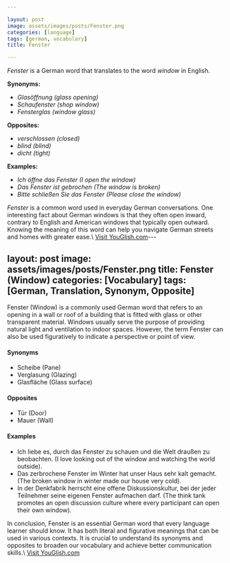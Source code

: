 ```yaml
---

layout: post
image: assets/images/posts/Fenster.png
categories: [language]
tags: [german, vocabulary]
title: Fenster

---
```


*Fenster* is a German word that translates to the word *window* in English. 

**Synonyms:** 

- *Glasöffnung (glass opening)*
- *Schaufenster (shop window)*
- *Fensterglas (window glass)*

**Opposites:**

- *verschlossen (closed)*
- *blind (blind)*
- *dicht (tight)*

**Examples:**

- *Ich öffne das Fenster (I open the window)*
- *Das Fenster ist gebrochen (The window is broken)*
- *Bitte schließen Sie das Fenster (Please close the window)*

*Fenster* is a common word used in everyday German conversations. One interesting fact about German windows is that they often open inward, contrary to English and American windows that typically open outward. Knowing the meaning of this word can help you navigate German streets and homes with greater ease.\ <a id="yg-widget-0" class="youglish-widget" data-query="Fenster" data-lang="german" data-components="8412" data-auto-start="0" data-bkg-color="theme_light" data-title="How%20to%20pronounce%20Fenster%20in%20German"  rel="nofollow" href="https://youglish.com">Visit YouGlish.com</a><script async src="https://youglish.com/public/emb/widget.js" charset="utf-8"></script>---

layout: post
image: assets/images/posts/Fenster.png
title: Fenster (Window)
categories: [Vocabulary]
tags: [German, Translation, Synonym, Opposite]
---
 
Fenster (Window) is a commonly used German word that refers to an opening in a wall or roof of a building that is fitted with glass or other transparent material. Windows usually serve the purpose of providing natural light and ventilation to indoor spaces. However, the term Fenster can also be used figuratively to indicate a perspective or point of view.

#### Synonyms

- Scheibe (Pane)
- Verglasung (Glazing)
- Glasfläche (Glass surface)

#### Opposites

- Tür (Door)
- Mauer (Wall)

#### Examples

- Ich liebe es, durch das Fenster zu schauen und die Welt draußen zu beobachten. (I love looking out of the window and watching the world outside).
- Das zerbrochene Fenster im Winter hat unser Haus sehr kalt gemacht. (The broken window in winter made our house very cold).
- In der Denkfabrik herrscht eine offene Diskussionskultur, bei der jeder Teilnehmer seine eigenen Fenster aufmachen darf. (The think tank promotes an open discussion culture where every participant can open their own window).

In conclusion, Fenster is an essential German word that every language learner should know. It has both literal and figurative meanings that can be used in various contexts. It is crucial to understand its synonyms and opposites to broaden our vocabulary and achieve better communication skills.\ <a id="yg-widget-0" class="youglish-widget" data-query="Fenster" data-lang="german" data-components="8412" data-auto-start="0" data-bkg-color="theme_light" data-title="How%20to%20pronounce%20Fenster%20in%20German"  rel="nofollow" href="https://youglish.com">Visit YouGlish.com</a><script async src="https://youglish.com/public/emb/widget.js" charset="utf-8"></script>